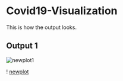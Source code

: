 # Covid19-Visualization
This is how the output looks.
## Output 1

![newplot1](https://user-images.githubusercontent.com/56466485/79042983-b8856d00-7c19-11ea-8d3b-204857376bbe.png)



! [newplot](https://user-images.githubusercontent.com/56466485/79042989-c804b600-7c19-11ea-8ec1-0bd419953fb3.png)


